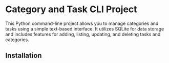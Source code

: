
# Category and Task CLI Project

This Python command-line project allows you to manage categories and tasks using a simple text-based interface. It utilizes SQLite for data storage and includes features for adding, listing, updating, and deleting tasks and categories.

## Installation
